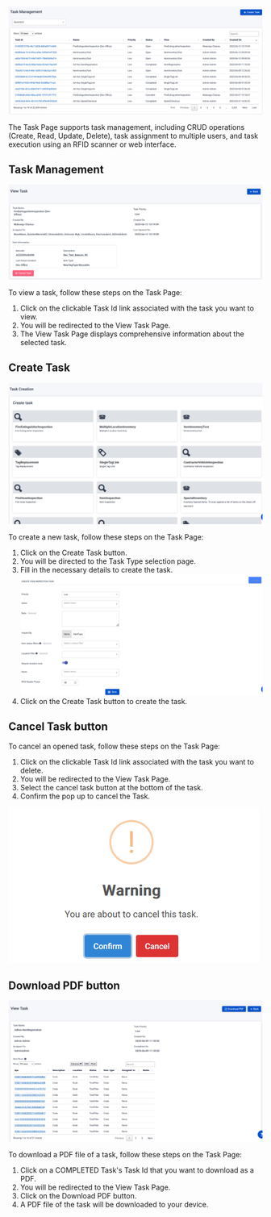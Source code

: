 ![Alt text](../assets/images/tasks/Task_Management.png)

The Task Page supports task management, including CRUD operations (Create, Read, Update, Delete), task assignment to multiple users, and task execution using an RFID scanner or web interface.

## Task Management

![Alt text](../assets/images/tasks/View_Task.png)

To view a task, follow these steps on the Task Page:

1. Click on the clickable Task Id link associated with the task you want to view.
2. You will be redirected to the View Task Page.
3. The View Task Page displays comprehensive information about the selected task.

## Create Task

![Alt text](../assets/images/tasks/Task_Creation.png)

To create a new task, follow these steps on the Task Page:

1. Click on the Create Task button.
2. You will be directed to the Task Type selection page.
3. Fill in the necessary details to create the task.
   ![Alt text](../assets/images/tasks/Create_Task_Form.png)
4. Click on the Create Task button to create the task.

## Cancel Task button

To cancel an opened task, follow these steps on the Task Page:

1. Click on the clickable Task Id link associated with the task you want to delete.
2. You will be redirected to the View Task Page.
3. Select the cancel task button at the bottom of the task.
4. Confirm the pop up to cancel the Task.

![Alt text](../assets/images/tasks/Cancel_Task_Popup.png)

## Download PDF button

![Alt text](../assets/images/tasks/PDF_Task_Download.png)

To download a PDF file of a task, follow these steps on the Task Page:

1. Click on a COMPLETED Task's Task Id that you want to download as a PDF.
2. You will be redirected to the View Task Page.
3. Click on the Download PDF button.
4. A PDF file of the task will be downloaded to your device.
